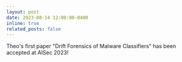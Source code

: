 ```yaml
---
layout: post
date: 2023-08-14 12:00:00-0400
inline: true
related_posts: false
---
```


Theo's first paper "Drift Forensics of Malware Classifiers" has been accepted at AISec 2023!
